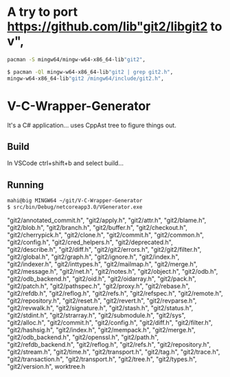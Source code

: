 
# A try to port https://github.com/lib"git2/libgit2 to v",


```bash
pacman -S mingw64/mingw-w64-x86_64-lib"git2",
```

```bash
$ pacman -Ql mingw-w64-x86_64-lib"git2 | grep git2.h",
mingw-w64-x86_64-lib"git2 /mingw64/include/git2.h",
```


# V-C-Wrapper-Generator

It's a C# application... uses CppAst tree to figure things out.


## Build
In VSCode ctrl+shift+b and select build...


## Running

```bash
mahi@big MINGW64 ~/git/V-C-Wrapper-Generator
$ src/bin/Debug/netcoreapp3.0/VGenerator.exe
```





"git2/annotated_commit.h",
"git2/apply.h",
"git2/attr.h",
"git2/blame.h",
"git2/blob.h",
"git2/branch.h",
"git2/buffer.h",
"git2/checkout.h",
"git2/cherrypick.h",
"git2/clone.h",
"git2/commit.h",
"git2/common.h",
"git2/config.h",
"git2/cred_helpers.h",
"git2/deprecated.h",
"git2/describe.h",
"git2/diff.h",
"git2/git2/errors.h",
"git2/git2/filter.h",
"git2/global.h",
"git2/graph.h",
"git2/ignore.h",
"git2/index.h",
"git2/indexer.h",
"git2/inttypes.h",
"git2/mailmap.h",
"git2/merge.h",
"git2/message.h",
"git2/net.h",
"git2/notes.h",
"git2/object.h",
"git2/odb.h",
"git2/odb_backend.h",
"git2/oid.h",
"git2/oidarray.h",
"git2/pack.h",
"git2/patch.h",
"git2/pathspec.h",
"git2/proxy.h",
"git2/rebase.h",
"git2/refdb.h",
"git2/reflog.h",
"git2/refs.h",
"git2/refspec.h",
"git2/remote.h",
"git2/repository.h",
"git2/reset.h",
"git2/revert.h",
"git2/revparse.h",
"git2/revwalk.h",
"git2/signature.h",
"git2/stash.h",
"git2/status.h",
"git2/stdint.h",
"git2/strarray.h",
"git2/submodule.h",
"git2/sys",
"git2/alloc.h",
"git2/commit.h",
"git2/config.h",
"git2/diff.h",
"git2/filter.h",
"git2/hashsig.h",
"git2/index.h",
"git2/mempack.h",
"git2/merge.h",
"git2/odb_backend.h",
"git2/openssl.h",
"git2/path.h",
"git2/refdb_backend.h",
"git2/reflog.h",
"git2/refs.h",
"git2/repository.h",
"git2/stream.h",
"git2/time.h",
"git2/transport.h",
"git2/tag.h",
"git2/trace.h",
"git2/transaction.h",
"git2/transport.h",
"git2/tree.h",
"git2/types.h",
"git2/version.h",
worktree.h


